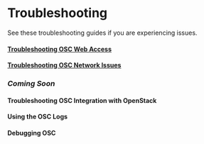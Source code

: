# Troubleshooting 

See these troubleshooting guides if you are experiencing issues.  

#### [Troubleshooting OSC Web Access](/troubleshooting/network-troubleshooting/osc-url-access.md)  

#### [Troubleshooting OSC Network Issues](/troubleshooting/network-troubleshooting/osc-networking.md)  

### *Coming Soon*

#### Troubleshooting OSC Integration with OpenStack 

#### Using the OSC Logs 

#### Debugging OSC 
